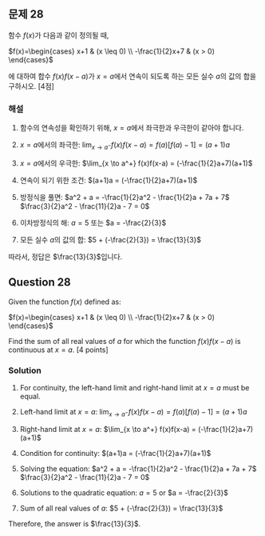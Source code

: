 ## 문제 28

함수 $f(x)$가 다음과 같이 정의될 때,

$f(x)=\begin{cases}
x+1 & (x \leq 0) \\
-\frac{1}{2}x+7 & (x > 0)
\end{cases}$

에 대하여 합수 $f(x)f(x-a)$가 $x=a$에서 연속이 되도록 하는 모든 실수 $a$의 값의 합을 구하시오. [4점]

### 해설

1) 함수의 연속성을 확인하기 위해, $x=a$에서 좌극한과 우극한이 같아야 합니다.

2) $x=a$에서의 좌극한:
   $\lim_{x \to a^-} f(x)f(x-a) = f(a)[f(a)-1] = (a+1)a$

3) $x=a$에서의 우극한:
   $\lim_{x \to a^+} f(x)f(x-a) = (-\frac{1}{2}a+7)(a+1)$

4) 연속이 되기 위한 조건:
   $(a+1)a = (-\frac{1}{2}a+7)(a+1)$

5) 방정식을 풀면:
   $a^2 + a = -\frac{1}{2}a^2 - \frac{1}{2}a + 7a + 7$
   $\frac{3}{2}a^2 - \frac{11}{2}a - 7 = 0$

6) 이차방정식의 해:
   $a = 5$ 또는 $a = -\frac{2}{3}$

7) 모든 실수 $a$의 값의 합:
   $5 + (-\frac{2}{3}) = \frac{13}{3}$

따라서, 정답은 $\frac{13}{3}$입니다.

## Question 28

Given the function $f(x)$ defined as:

$f(x)=\begin{cases}
x+1 & (x \leq 0) \\
-\frac{1}{2}x+7 & (x > 0)
\end{cases}$

Find the sum of all real values of $a$ for which the function $f(x)f(x-a)$ is continuous at $x=a$. [4 points]

### Solution

1) For continuity, the left-hand limit and right-hand limit at $x=a$ must be equal.

2) Left-hand limit at $x=a$:
   $\lim_{x \to a^-} f(x)f(x-a) = f(a)[f(a)-1] = (a+1)a$

3) Right-hand limit at $x=a$:
   $\lim_{x \to a^+} f(x)f(x-a) = (-\frac{1}{2}a+7)(a+1)$

4) Condition for continuity:
   $(a+1)a = (-\frac{1}{2}a+7)(a+1)$

5) Solving the equation:
   $a^2 + a = -\frac{1}{2}a^2 - \frac{1}{2}a + 7a + 7$
   $\frac{3}{2}a^2 - \frac{11}{2}a - 7 = 0$

6) Solutions to the quadratic equation:
   $a = 5$ or $a = -\frac{2}{3}$

7) Sum of all real values of $a$:
   $5 + (-\frac{2}{3}) = \frac{13}{3}$

Therefore, the answer is $\frac{13}{3}$.